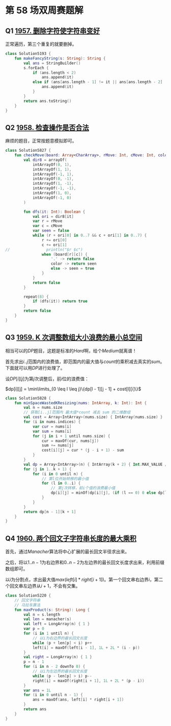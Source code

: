 # 第 58 场双周赛题解

## Q1 [1957. 删除字符使字符串变好](https://leetcode-cn.com/problems/delete-characters-to-make-fancy-string/)

正常遍历，第三个重复的就要删掉。

```kotlin
class Solution5193 {
    fun makeFancyString(s: String): String {
        val ans = StringBuilder()
        s.forEach {
            if (ans.length < 2)
                ans.append(it)
            else if (ans[ans.length - 1] != it || ans[ans.length - 2] != it) {
                ans.append(it)
            }
        }
        return ans.toString()
    }
}
```

## Q2 [1958. 检查操作是否合法](https://leetcode-cn.com/problems/check-if-move-is-legal/)

麻烦的题目，正常按题意模拟即可。

```kotlin
class Solution5827 {
    fun checkMove(board: Array<CharArray>, rMove: Int, cMove: Int, color: Char): Boolean {
        val dir8 = arrayOf(
            intArrayOf(0, 1),
            intArrayOf(1, 1),
            intArrayOf(-1, 1),
            intArrayOf(0, -1),
            intArrayOf(1, -1),
            intArrayOf(-1, -1),
            intArrayOf(1, 0),
            intArrayOf(-1, 0)
        )

        fun dfs(it: Int): Boolean {
            val ori = dir8[it]
            var r = rMove
            var c = cMove
            var seen = false
            while (r + ori[0] in 0..7 && c + ori[1] in 0..7) {
                r += ori[0]
                c += ori[1]
//                println("$r $c")
                when (board[r][c]) {
                    '.' -> return false
                    color -> return seen
                    else -> seen = true
                }
            }
            return false
        }

        repeat(8) {
            if (dfs(it)) return true
        }
        return false
    }
}
```

## Q3 [1959. K 次调整数组大小浪费的最小总空间](https://leetcode-cn.com/problems/minimum-total-space-wasted-with-k-resizing-operations/)

相当可以的$DP$题目，这题是标准的$Hard$啊，给个$Medium$就离谱！

首先求出$i..j$范围内的浪费值，即范围内的最大值与$count$的乘积减去真实的$sum$。下面就可以用$DP$进行处理了。

设$DP[i][j]$为第$j$次调整后，前$i$​​位的浪费值：

$dp[i][j] = \min\limits_{0 \leq l \leq j}\{dp[l - 1][j - 1] + cost[l][i]\}$

```kotlin
class Solution5828 {
    fun minSpaceWastedKResizing(nums: IntArray, k: Int): Int {
        val n = nums.size
        // 获取[i..j]范围内 最大值*count 减去 sum 的二维数组
        val cost = Array<IntArray>(nums.size) { IntArray(nums.size) }
        for (i in nums.indices) {
            var cur = nums[i]
            var sum = nums[i]
            for (j in i + 1 until nums.size) {
                cur = maxOf(cur, nums[j])
                sum += nums[j]
                cost[i][j] = cur * (j - i + 1) - sum
            }
        }
        val dp = Array<IntArray>(n) { IntArray(k + 2) { Int.MAX_VALUE / 2 } }
        for (j in 1..k + 1) {
            for (i in 0 until n) {
                // 第l位开始转移的最小值
                for (l in 0..i) {
                    // 第j次转移，前i个值的浪费最小值
                    dp[i][j] = minOf(dp[i][j], (if (l == 0) 0 else dp[l - 1][j - 1]) + cost[l][i])
                }
            }
        }
        return dp[n - 1][k + 1]
    }
}
```

## Q4 [1960. 两个回文子字符串长度的最大乘积](https://leetcode-cn.com/problems/maximum-product-of-the-length-of-two-palindromic-substrings/)

首先，通过$Manacher$算法将中心扩展的最长回文半径求出来。

之后，将以$1..n-1$​为右边界和$0..n-2$为左边界的最长回文长度求出来，利用前缀数组即可。

以$i$为分割点，求出最大值$max(left[i]*right[i+1])$。第一个回文串右边界$i$，第二个回文串左边界从$i+1$，不会有交集。

```kotlin
class Solution5220 {
    // 回文字符串
    // 马拉车算法
    fun maxProduct(s: String): Long {
        val n = s.length
        val len = manacher(s)
        val left = LongArray(n) { 1 }
        var p = 0
        for (i in 1 until n) {
            // 以i为右边界的最长回文长度
            while (p + len[p] < i) p++
            left[i] = maxOf(left[i - 1], 1L + 2L * (i - p))
        }
        val right = LongArray(n) { 1 }
        p = n - 1
        for (i in n - 2 downTo 0) {
            // 以i为左边界的最长回文长度
            while (p - len[p] > i) p--
            right[i] = maxOf(right[i + 1], 1L + 2L * (p - i))
        }
        var ans = 1L
        for (i in 0 until n - 1) {
            ans = maxOf(ans, left[i] * right[i + 1])
        }
        return ans
    }
}
```


